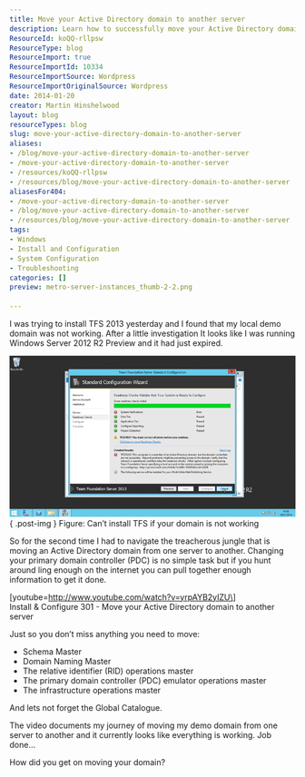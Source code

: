 ```yaml
---
title: Move your Active Directory domain to another server
description: Learn how to successfully move your Active Directory domain to a new server with expert tips and a detailed video guide. Simplify your migration process!
ResourceId: koQQ-rllpsw
ResourceType: blog
ResourceImport: true
ResourceImportId: 10334
ResourceImportSource: Wordpress
ResourceImportOriginalSource: Wordpress
date: 2014-01-20
creator: Martin Hinshelwood
layout: blog
resourceTypes: blog
slug: move-your-active-directory-domain-to-another-server
aliases:
- /blog/move-your-active-directory-domain-to-another-server
- /move-your-active-directory-domain-to-another-server
- /resources/koQQ-rllpsw
- /resources/blog/move-your-active-directory-domain-to-another-server
aliasesFor404:
- /move-your-active-directory-domain-to-another-server
- /blog/move-your-active-directory-domain-to-another-server
- /resources/blog/move-your-active-directory-domain-to-another-server
tags:
- Windows
- Install and Configuration
- System Configuration
- Troubleshooting
categories: []
preview: metro-server-instances_thumb-2-2.png

---
```

I was trying to install TFS 2013 yesterday and I found that my local demo domain was not working. After a little investigation It looks like I was running Windows Server 2012 R2 Preview and it had just expired.

![image](images/image-1-1.png "image")  
{ .post-img }
Figure: Can’t install TFS if your domain is not working

So for the second time I had to navigate the treacherous jungle that is moving an Active Directory domain from one server to another. Changing your primary domain controller (PDC) is no simple task but if you hunt around ling enough on the internet you can pull together enough information to get it done.

\[youtube=http://www.youtube.com/watch?v=yrpAYB2yIZU\]  
Install & Configure 301 - Move your Active Directory domain to another server

Just so you don’t miss anything you need to move:

- Schema Master
- Domain Naming Master
- The relative identifier (RID) operations master
- The primary domain controller (PDC) emulator operations master
- The infrastructure operations master

And lets not forget the Global Catalogue.

The video documents my journey of moving my demo domain from one server to another and it currently looks like everything is working. Job done…

How did you get on moving your domain?
